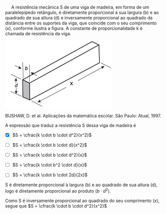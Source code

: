 

     A resistência mecânica S de uma viga de madeira, em forma de um paralelepípedo retângulo, é diretamente proporcional à sua largura (b) e ao quadrado de sua altura (d) e inversamente proporcional ao quadrado da distância entre os suportes da viga, que coincide com o seu comprimento (x), conforme ilustra a figura. A constante de proporcionalidade k é chamada de resistência da viga.

![](f1147604-6ba6-04c2-983b-43dd38ae6386.png)

BUSHAW, D. et al. Aplicações da matemática escolar. São Paulo: Atual, 1997.

A expressão que traduz a resistência S dessa viga de madeira é



- [x] $S = \cfrac{k \cdot b \cdot d^2}{x^2}$
- [ ] $S = \cfrac{k \cdot b \cdot d}{x^2}$
- [ ] $S = \cfrac{k \cdot b \cdot d^2}{x}$
- [ ] $S = \cfrac{k \cdot b^2 \cdot d}{x}$
- [ ] $S = \cfrac{k \cdot b \cdot 2d}{2x}$


S é diretamente proporcional à largura (b) e ao quadrado de sua altura (d), logo é diretamente proporcional ao produto $(b \cdot d^2)$.

Como S é inversamente proporcional ao quadrado do seu comprimento (x), segue que $S = \cfrac{k \cdot b \cdot d^2}{x^2}$

        